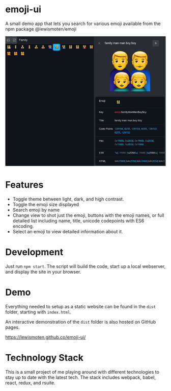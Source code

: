 # emoji-ui

A small demo app that lets you search for various emoji available from the npm package @lewismoten/emoji

![Screenshot](screenshot.png)

# Features

- Toggle theme between light, dark, and high contrast.
- Toggle the emoji size displayed
- Search emoji by name
- Change view to shot just the emoji, buttons with the emoji names, or full detailed list including name, title, unicode codepoints with ES6 encoding.
- Select an emoji to view detailed information about it.

# Development

Just run `npm start`. The script will build the code, start up a local webserver, and display the site in your browser.

# Demo

Everything needed to setup as a static website can be found in the `dist` folder, starting with `index.html`.

An interactive demonstration of the `dist` folder is also hosted on GitHub pages.

<https://lewismoten.github.co/emoji-ui/>

# Technology Stack

This is a small project of me playing around with different technologies to stay up to date with the latest tech. The stack includes webpack, babel, react, redux, and rsuite.
